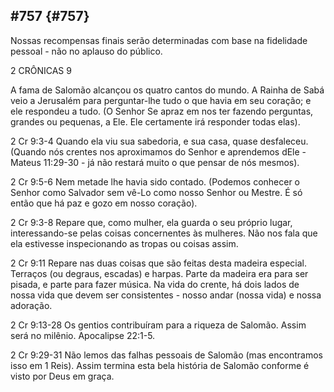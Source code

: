 ## #757 {#757}

Nossas recompensas finais serão determinadas com base na fidelidade pessoal - não no aplauso do público.

2 CRÔNICAS 9

A fama de Salomão alcançou os quatro cantos do mundo. A Rainha de Sabá veio a Jerusalém para perguntar-lhe tudo o que havia em seu coração; e ele respondeu a tudo. (O Senhor Se apraz em nos ter fazendo perguntas, grandes ou pequenas, a Ele. Ele certamente irá responder todas elas).

2 Cr 9:3-4 Quando ela viu sua sabedoria, e sua casa, quase desfaleceu. (Quando nós crentes nos aproximamos do Senhor e aprendemos dEle - Mateus 11:29-30 - já não restará muito o que pensar de nós mesmos).

2 Cr 9:5-6 Nem metade lhe havia sido contado. (Podemos conhecer o Senhor como Salvador sem vê-Lo como nosso Senhor ou Mestre. É só então que há paz e gozo em nosso coração).

2 Cr 9:3-8 Repare que, como mulher, ela guarda o seu próprio lugar, interessando-se pelas coisas concernentes às mulheres. Não nos fala que ela estivesse inspecionando as tropas ou coisas assim.

2 Cr 9:11 Repare nas duas coisas que são feitas desta madeira especial. Terraços (ou degraus, escadas) e harpas. Parte da madeira era para ser pisada, e parte para fazer música. Na vida do crente, há dois lados de nossa vida que devem ser consistentes - nosso andar (nossa vida) e nossa adoração.

2 Cr 9:13-28 Os gentios contribuíram para a riqueza de Salomão. Assim será no milênio. Apocalipse 22:1-5.

2 Cr 9:29-31 Não lemos das falhas pessoais de Salomão (mas encontramos isso em 1 Reis). Assim termina esta bela história de Salomão conforme é visto por Deus em graça.